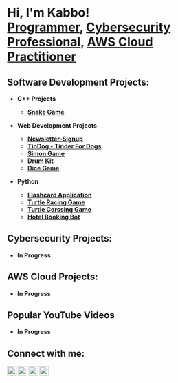 <h1>Hi, I'm Kabbo! <br/><a href="https://github.com/joshmadakor1">Programmer</a>, <a href="https://www.linkedin.com/in/joshmadakor/">Cybersecurity Professional</a>,  <a href="https://www.linkedin.com/in/joshmadakor/">AWS Cloud Practitioner</a></h1>

<h2> Software Development Projects:</h2>

- <b>C++ Projects<b/>

  - [Snake Game](https://github.com/robinflew/Newsletter-Signup](https://github.com/robinflew/snakegame-ChiliFramework))

- <b>Web Development Projects</b>

  - [Newsletter-Signup](https://github.com/robinflew/Newsletter-Signup)
  - [TinDog - Tinder For Dogs](https://github.com/robinflew/tindog-TinderForDogs)
  - [Simon Game](https://github.com/robinflew/Simon-Game)
  - [Drum Kit](https://github.com/robinflew/Drum-Kit)
  - [Dice Game](https://github.com/robinflew/Dicee-Game)
    
- <b>Python</b>

  - [Flashcard Application](https://github.com/robinflew/flash-card)
  - [Turtle Racing Game](https://github.com/robinflew/TurtleRacing)
  - [Turtle Corssing Game](https://github.com/robinflew/Turtle-Crossing)
  - [Hotel Booking Bot](https://github.com/robinflew/Hotel-Booking)
    
<h2> Cybersecurity Projects:</h2>

- <b>In Progress</b>

<h2> AWS Cloud Projects:</h2>

- <b>In Progress</b>

<h2> Popular YouTube Videos</h2>

- <b>In Progress</b>

<h2> Connect with me:</h2>

[<img align="left" alt="KabboSultan | YouTube" width="22px" src="https://cdn.jsdelivr.net/npm/simple-icons@v3/icons/youtube.svg" />][youtube]
[<img align="left" alt="KabboSultan | Xr" width="22px" src="https://cdn.jsdelivr.net/npm/simple-icons@v3/icons/twitter.svg" />][X]
[<img align="left" alt="KabboSultan | LinkedIn" width="22px" src="https://cdn.jsdelivr.net/npm/simple-icons@v3/icons/linkedin.svg" />][linkedin]
[<img align="left" alt="KabboSultan | Instagram" width="22px" src="https://cdn.jsdelivr.net/npm/simple-icons@v3/icons/instagram.svg" />][instagram]

[X]: https://twitter.com/KabboSultan
[youtube]: https://www.youtube.com/channel/UCa30PaVDViq-8ZlNVc5Dieg
[instagram]: https://www.instagram.com/kabbosultan/
[linkedin]: https://www.linkedin.com/in/kabbo-sultan-27692729b/

<!--
**joshmadakor1/joshmadakor1** is a ✨ _special_ ✨ repository because its `README.md` (this file) appears on your GitHub profile.

Here are some ideas to get you started:

- 🔭 I’m currently working on ...
- 🌱 I’m currently learning ...
- 👯 I’m looking to collaborate on ...
- 🤔 I’m looking for help with ...
- 💬 Ask me about ...
- 📫 How to reach me: ...
- 😄 Pronouns: ...
- ⚡ Fun fact: ...
-->
